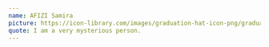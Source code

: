```yaml
---
name: AFIZI Samira
picture: https://icon-library.com/images/graduation-hat-icon-png/graduation-hat-icon-png-29.jpg
quote: I am a very mysterious person.
---
```

